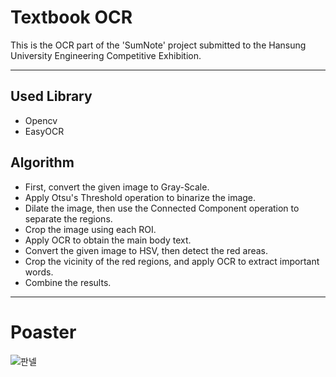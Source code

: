 # Textbook OCR
This is the OCR part of the 'SumNote' project submitted to the Hansung University Engineering Competitive Exhibition.

---

## Used Library
- Opencv
- EasyOCR

## Algorithm
- First, convert the given image to Gray-Scale.
- Apply Otsu's Threshold operation to binarize the image.
- Dilate the image, then use the Connected Component operation to separate the regions.
- Crop the image using each ROI.
- Apply OCR to obtain the main body text.
- Convert the given image to HSV, then detect the red areas.
- Crop the vicinity of the red regions, and apply OCR to extract important words.
- Combine the results.

---

# Poaster
![판넬](https://github.com/SumNote/.github/assets/98332877/0b2e4e5c-8cb5-4ceb-8d55-b7564c5fb81c)
